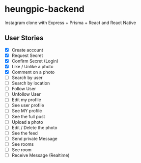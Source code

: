 # heungpic-backend

Instagram clone with Express + Prisma + React and React Native

## User Stories

- [x] Create account
- [x] Request Secret
- [x] Confirm Secret (Login)
- [x] Like / Unlike a photo
- [x] Comment on a photo
- [ ] Search by user
- [ ] Search by location
- [ ] Follow User
- [ ] Unfollow User
- [ ] Edit my profile
- [ ] See user profile
- [ ] See MY profile
- [ ] See the full post
- [ ] Upload a photo
- [ ] Edit / Delete the photo
- [ ] See the feed
- [ ] Send private Message
- [ ] See rooms
- [ ] See room
- [ ] Receive Message (Realtime)
